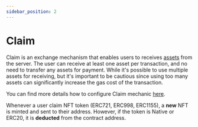 ```yaml
---
sidebar_position: 2
---
```


# Claim

Claim is an exchange mechanism that enables users to receives [assets](/admin/miscellaneous/asset) from the server. The user can receive at least one asset per transaction, and no need to transfer any assets for payment. While it's possible to use multiple assets for receiving, but it's important to be cautious since using too many assets can significantly increase the gas cost of the transaction.

You can find more details how to configure Claim mechanic [here](/admin/simple-mechanics/claim).

Whenever a user claim NFT token (ERC721, ERC998, ERC1155), a **new** NFT is minted and sent to their address. However, if the token is Native or ERC20, it is **deducted** from the contract address.